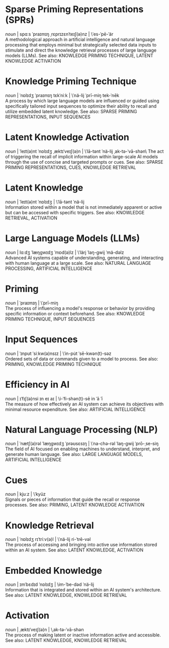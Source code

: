 # Sparse Priming Representations (SPRs)
*noun* | spɑːs ˈpraɪmɪŋ ˌrɛprɪzɛnˈteɪʃ(ə)nz | \ˈes-ˈpē-ˈär\
A methodological approach in artificial intelligence and natural language processing that employs minimal but strategically selected data inputs to stimulate and direct the knowledge retrieval processes of large language models (LLMs).
See also: KNOWLEDGE PRIMING TECHNIQUE, LATENT KNOWLEDGE ACTIVATION

# Knowledge Priming Technique
*noun* | ˈnɒlɪdʒ ˈpraɪmɪŋ tɛkˈniːk | \ˈnä-lij ˈprī-miŋ tek-ˈnēk\
A process by which large language models are influenced or guided using specifically tailored input sequences to optimize their ability to recall and utilize embedded latent knowledge.
See also: SPARSE PRIMING REPRESENTATIONS, INPUT SEQUENCES

# Latent Knowledge Activation
*noun* | ˈleɪt(ə)nt ˈnɒlɪdʒ ˌæktɪˈveɪʃ(ə)n | \ˈlā-tənt ˈnä-lij ˌak-tə-ˈvā-shən\ 
The act of triggering the recall of implicit information within large-scale AI models through the use of concise and targeted prompts or cues.
See also: SPARSE PRIMING REPRESENTATIONS, CUES, KNOWLEDGE RETRIEVAL

# Latent Knowledge
*noun* | ˈleɪt(ə)nt ˈnɒlɪdʒ | \ˈlā-tənt ˈnä-lij\
Information stored within a model that is not immediately apparent or active but can be accessed with specific triggers.
See also: KNOWLEDGE RETRIEVAL, ACTIVATION

# Large Language Models (LLMs)
*noun* | lɑːdʒ ˈlæŋɡwɪdʒ ˈmɒd(ə)lz | \ˈlärj ˈlaŋ-gwij ˈmä-dəlz\
Advanced AI systems capable of understanding, generating, and interacting with human language at a large scale.
See also: NATURAL LANGUAGE PROCESSING, ARTIFICIAL INTELLIGENCE

# Priming
*noun* | ˈpraɪmɪŋ | \ˈprī-miŋ\
The process of influencing a model's response or behavior by providing specific information or context beforehand.
See also: KNOWLEDGE PRIMING TECHNIQUE, INPUT SEQUENCES

# Input Sequences
*noun* | ˈɪnpʊt ˈsiːkw(ə)nsɪz | \ˈin-pu̇t ˈsē-kwən(t)-səz\
Ordered sets of data or commands given to a model to process.
See also: PRIMING, KNOWLEDGE PRIMING TECHNIQUE

# Efficiency in AI
*noun* | ɪˈfɪʃ(ə)nsi ɪn eɪ aɪ | \i-ˈfi-shən(t)-sē in ˈā ˈī\
The measure of how effectively an AI system can achieve its objectives with minimal resource expenditure.
See also: ARTIFICIAL INTELLIGENCE

# Natural Language Processing (NLP)
*noun* | ˈnætʃ(ə)rəl ˈlæŋɡwɪdʒ ˈprəʊsɛsɪŋ | \ˈna-chə-rəl ˈlaŋ-gwij ˈprō-ˌse-siŋ\
The field of AI focused on enabling machines to understand, interpret, and generate human language.
See also: LARGE LANGUAGE MODELS, ARTIFICIAL INTELLIGENCE

# Cues
*noun* | kjuːz | \ˈkyüz\
Signals or pieces of information that guide the recall or response processes.
See also: PRIMING, LATENT KNOWLEDGE ACTIVATION

# Knowledge Retrieval
*noun* | ˈnɒlɪdʒ rɪˈtriːv(ə)l | \ˈnä-lij ri-ˈtrē-vəl\
The process of accessing and bringing into active use information stored within an AI system.
See also: LATENT KNOWLEDGE, ACTIVATION

# Embedded Knowledge
*noun* | ɪmˈbɛdɪd ˈnɒlɪdʒ | \im-ˈbe-dəd ˈnä-lij\
Information that is integrated and stored within an AI system's architecture.
See also: LATENT KNOWLEDGE, KNOWLEDGE RETRIEVAL

# Activation  
*noun* | ˌæktɪˈveɪʃ(ə)n | \ˌak-tə-ˈvā-shən\
The process of making latent or inactive information active and accessible.
See also: LATENT KNOWLEDGE, KNOWLEDGE RETRIEVAL
